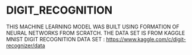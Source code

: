 # DIGIT_RECOGNITION
THIS MACHINE LEARNING MODEL WAS BUILT USING FORMATION OF NEURAL NETWORKS FROM SCRATCH.
THE DATA SET IS FROM KAGGLE MNIST DIGIT RECOGNITION DATA SET : https://www.kaggle.com/c/digit-recognizer/data
